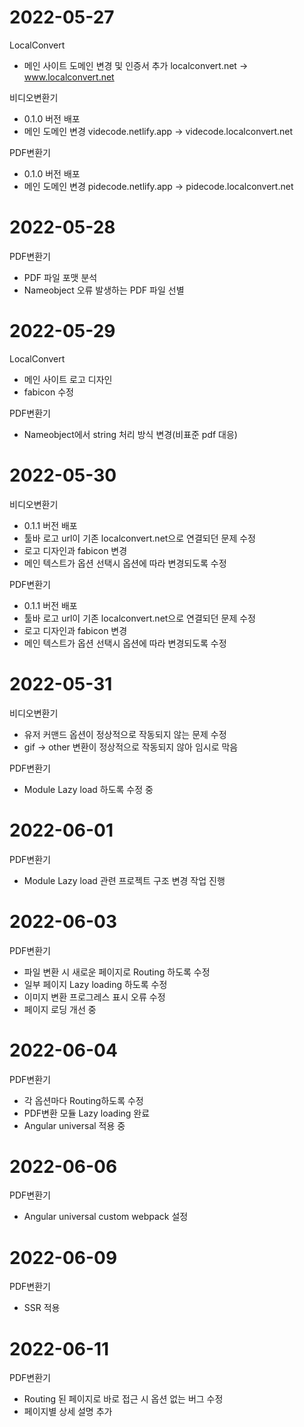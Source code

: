 # 2022-05-27

LocalConvert

- 메인 사이트 도메인 변경 및 인증서 추가
  localconvert.net -> www.localconvert.net

비디오변환기

- 0.1.0 버전 배포
- 메인 도메인 변경
  videcode.netlify.app -> videcode.localconvert.net

PDF변환기

- 0.1.0 버전 배포
- 메인 도메인 변경
  pidecode.netlify.app -> pidecode.localconvert.net

# 2022-05-28

PDF변환기

- PDF 파일 포맷 분석
- Nameobject 오류 발생하는 PDF 파일 선별

# 2022-05-29

LocalConvert

- 메인 사이트 로고 디자인
- fabicon 수정

PDF변환기

- Nameobject에서 string 처리 방식 변경(비표준 pdf 대응)

# 2022-05-30

비디오변환기

- 0.1.1 버전 배포
- 툴바 로고 url이 기존 localconvert.net으로 연결되던 문제 수정
- 로고 디자인과 fabicon 변경
- 메인 텍스트가 옵션 선택시 옵션에 따라 변경되도록 수정

PDF변환기

- 0.1.1 버전 배포
- 툴바 로고 url이 기존 localconvert.net으로 연결되던 문제 수정
- 로고 디자인과 fabicon 변경
- 메인 텍스트가 옵션 선택시 옵션에 따라 변경되도록 수정

# 2022-05-31

비디오변환기

- 유저 커맨드 옵션이 정상적으로 작동되지 않는 문제 수정
- gif -> other 변환이 정상적으로 작동되지 않아 임시로 막음

PDF변환기

- Module Lazy load 하도록 수정 중

# 2022-06-01

PDF변환기

- Module Lazy load 관련 프로젝트 구조 변경 작업 진행

# 2022-06-03

PDF변환기

- 파일 변환 시 새로운 페이지로 Routing 하도록 수정
- 일부 페이지 Lazy loading 하도록 수정
- 이미지 변환 프로그레스 표시 오류 수정
- 페이지 로딩 개선 중

# 2022-06-04

PDF변환기

- 각 옵션마다 Routing하도록 수정
- PDF변환 모듈 Lazy loading 완료
- Angular universal 적용 중

# 2022-06-06

PDF변환기

- Angular universal custom webpack 설정

# 2022-06-09

PDF변환기

- SSR 적용

# 2022-06-11

PDF변환기

- Routing 된 페이지로 바로 접근 시 옵션 없는 버그 수정
- 페이지별 상세 설명 추가
